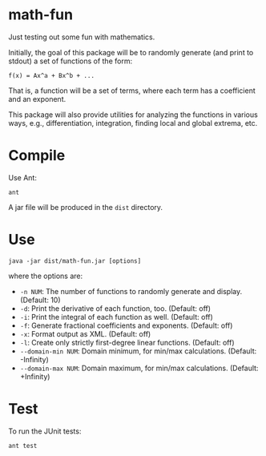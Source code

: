 math-fun
========

Just testing out some fun with mathematics.

Initially, the goal of this package will be to randomly generate (and print to stdout) a set of
functions of the form:

```
f(x) = Ax^a + Bx^b + ...
```

That is, a function will be a set of terms, where each term has a coefficient
and an exponent.

This package will also provide utilities for analyzing the functions in various
ways, e.g., differentiation, integration, finding local and global extrema, etc.

Compile
=======

Use Ant:

```
ant
```

A jar file will be produced in the `dist` directory.


Use
===

```
java -jar dist/math-fun.jar [options]
```

where the options are:
- `-n NUM`: The number of functions to randomly generate and display. (Default: 10)
- `-d`: Print the derivative of each function, too. (Default: off)
- `-i`: Print the integral of each function as well. (Default: off)
- `-f`: Generate fractional coefficients and exponents. (Default: off)
- `-x`: Format output as XML. (Default: off)
- `-l`: Create only strictly first-degree linear functions. (Default: off)
- `--domain-min NUM`: Domain minimum, for min/max calculations. (Default: -Infinity)
- `--domain-max NUM`: Domain maximum, for min/max calculations. (Default: +Infinity)




Test
====

To run the JUnit tests:

```
ant test
```


